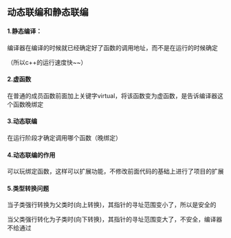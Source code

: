 ## 动态联编和静态联编

#### 1.静态编译：

编译器在编译的时候就已经确定好了函数的调用地址，而不是在运行的时候确定

（所以c++的运行速度快~~）

#### 2.虚函数

在普通的成员函数前面加上关键字virtual，将该函数变为虚函数，是告诉编译器这个函数晚绑定

#### 3.动态联编

在运行阶段才确定调用哪个函数（晚绑定）

#### 4.动态联编的作用

可以玩绑定函数，这样可以扩展功能，不修改前面代码的基础上进行了项目的扩展

#### 5.类型转换问题

当子类强行转换为父类时(向上转换)，其指针的寻址范围变小了，所以是安全的

当父类强行转化为子类时(向下转换)，其指针的寻址范围变大了，不安全，编译器不给通过


